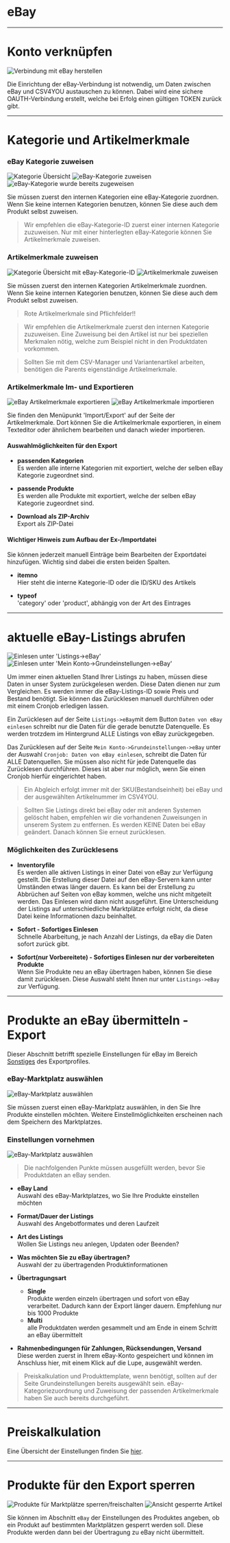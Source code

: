 # eBay

***
# Konto verknüpfen

![Verbindung mit eBay herstellen](https://data.csv4you.com/media/image/guide/meinkonto/grundeinstellungen/meinkonto-grundeinstellungen-ebay-verbinden.png ':zoom :size=30%')

Die Einrichtung der eBay-Verbindung ist notwendig, um Daten zwischen eBay und CSV4YOU austauschen zu können. Dabei wird eine sichere OAUTH-Verbindung erstellt, welche bei Erfolg einen gültigen TOKEN zurück gibt.


***
# Kategorie und Artikelmerkmale

### eBay Kategorie zuweisen

![Kategorie Übersicht](https://data.csv4you.com/media/image/guide/ebay/ebay-kategorie-uebersicht.png ':zoom :size=30%')
![eBay-Kategorie zuweisen](https://data.csv4you.com/media/image/guide/ebay/ebay-kategorie-ebaykategorie.png ':zoom :size=30%')
![eBay-Kategorie wurde bereits zugeweisen](https://data.csv4you.com/media/image/guide/ebay/ebay-kategorie-ebaykategorie-vorhanden.png ':zoom :size=30%')

Sie müssen zuerst den internen Kategorien eine eBay-Kategorie zuordnen. Wenn Sie keine internen Kategorien benutzen, können Sie diese auch dem Produkt selbst zuweisen.

> Wir empfehlen die eBay-Kategorie-ID zuerst einer internen Kategorie zuzuweisen. Nur mit einer hinterlegten eBay-Kategorie können Sie Artikelmerkmale zuweisen.


### Artikelmerkmale zuweisen

![Kategorie Übersicht mit eBay-Kategorie-ID](https://data.csv4you.com/media/image/guide/ebay/ebay-kategorie-artikelmerkmale-uebersicht.png ':zoom :size=30%')
![Artikelmerkmale zuweisen](https://data.csv4you.com/media/image/guide/ebay/ebay-kategorie-artikelmerkmale-eintragen.png ':zoom :size=30%')

Sie müssen zuerst den internen Kategorien Artikelmerkmale zuordnen. Wenn Sie keine internen Kategorien benutzen, können Sie diese auch dem Produkt selbst zuweisen.

> Rote Artikelmerkmale sind Pflichfelder!!

> Wir empfehlen die Artikelmerkmale zuerst den internen Kategorie zuzuweisen. Eine Zuweisung bei den Artikel ist nur bei speziellen Merkmalen nötig, welche zum Beispiel nicht in den Produktdaten vorkommen.

> Sollten Sie mit dem CSV-Manager und Variantenartikel arbeiten, benötigen die Parents eigenständige Artikelmerkmale.


### Artikelmerkmale Im- und Exportieren

![eBay Artikelmerkmale exportieren](https://data.csv4you.com/media/image/guide/ebay/ebay-kategorie-artikelmerkmale-exportieren.png ':zoom :size=30%')
![eBay Artikelmerkmale importieren](https://data.csv4you.com/media/image/guide/ebay/ebay-kategorie-artikelmerkmale-importieren.png ':zoom :size=30%')

Sie finden den Menüpunkt 'Import/Export' auf der Seite der Artikelmerkmale. Dort können Sie die Artikelmerkmale exportieren, in einem Texteditor oder ähnlichem bearbeiten und danach wieder importieren.

#### Auswahlmöglichkeiten für den Export

- **passenden Kategorien**<br>
	Es werden alle interne Kategorien mit exportiert, welche der selben eBay Kategorie zugeordnet sind.

- **passende Produkte**<br>
	Es werden alle Produkte mit exportiert, welche der selben eBay Kategorie zugeordnet sind.

- **Download als ZIP-Archiv**<br>
	Export als ZIP-Datei


#### Wichtiger Hinweis zum Aufbau der Ex-/Importdatei

Sie können jederzeit manuell Einträge beim Bearbeiten der Exportdatei hinzufügen. Wichtig sind dabei die ersten beiden Spalten.

- **itemno**<br>
	Hier steht die interne Kategorie-ID oder die ID/SKU des Artikels

- **typeof**<br>
	'category' oder 'product', abhängig von der Art des Eintrages


***
# aktuelle eBay-Listings abrufen

![Einlesen unter 'Listings->eBay'](https://data.csv4you.com/media/image/guide/ebay/ebay-zuruecklesen-listings.png ':zoom :size=30%')
![Einlesen unter 'Mein Konto->Grundeinstellungen->eBay'](https://data.csv4you.com/media/image/guide/ebay/ebay-zuruecklesen-meinkonto.png ':zoom :size=30%')

Um immer einen aktuellen Stand Ihrer Listings zu haben, müssen diese Daten in unser System zurückgelesen werden. Diese Daten dienen nur zum Vergleichen.
Es werden immer die eBay-Listings-ID sowie Preis und Bestand benötigt. Sie können das Zurücklesen manuell durchführen oder mit einem Cronjob erledigen lassen.

Ein Zurücklesen auf der Seite `Listings->eBay`mit dem Button `Daten von eBay einlesen` schreibt nur die Daten für die gerade benutzte Datenquelle.
Es werden trotzdem im Hintergrund ALLE Listings von eBay zurückgegeben.

Das Zurücklesen auf der Seite `Mein Konto->Grundeinstellungen->eBay` unter der Auswahl `Cronjob: Daten von eBay einlesen`, schreibt die Daten für ALLE Datenquellen.
Sie müssen also nicht für jede Datenquelle das Zurücklesen durchführen. Dieses ist aber nur möglich, wenn Sie einen Cronjob hierfür eingerichtet haben.

> Ein Abgleich erfolgt immer mit der SKU(Bestandseinheit) bei eBay und der ausgewählten Artikelnummer im CSV4YOU.

> Sollten Sie Listings direkt bei eBay oder mit anderen Systemen gelöscht haben, empfehlen wir die vorhandenen Zuweisungen in unserem System zu entfernen.
Es werden KEINE Daten bei eBay geändert. Danach können Sie erneut zurücklesen.


### Möglichkeiten des Zurücklesens

- **Inventoryfile**<br>
	Es werden alle aktiven Listings in einer Datei von eBay zur Verfügung gestellt. Die Erstellung dieser Datei auf den eBay-Servern kann unter Umständen etwas länger dauern.
	Es kann bei der Erstellung zu Abbrüchen auf Seiten von eBay kommen, welche uns nicht mitgeteilt werden. Das Einlesen wird dann nicht ausgeführt. Eine Unterscheidung der Listings auf unterschiedliche Marktplätze erfolgt nicht, da diese Datei keine Informationen dazu beinhaltet.

- **Sofort - Sofortiges Einlesen**<br>
	Schnelle Abarbeitung, je nach Anzahl der Listings, da eBay die Daten sofort zurück gibt.

- **Sofort(nur Vorbereitete) - Sofortiges Einlesen nur der vorbereiteten Produkte**<br>
	Wenn Sie Produkte neu an eBay übertragen haben, können Sie diese damit zurücklesen. Diese Auswahl steht Ihnen nur unter `Listings->eBay` zur Verfügung.


***
# Produkte an eBay übermitteln - Export

Dieser Abschnitt betrifft spezielle Einstellungen für eBay im Bereich [Sonstiges](http://guide.csv4you.com/#/export/interface?id=sonstiges) des Exportprofiles.


### eBay-Marktplatz auswählen

![eBay-Marktplatz auswählen](https://data.csv4you.com/media/image/guide/ebay/exportprofil/ebay-exportprofil-einstellungen.png ':zoom :size=30%')

Sie müssen zuerst einen eBay-Marktplatz auswählen, in den Sie Ihre Produkte einstellen möchten. Weitere Einstellmöglichkeiten erscheinen nach dem Speichern des Marktplatzes.


### Einstellungen vornehmen

![eBay-Marktplatz auswählen](https://data.csv4you.com/media/image/guide/ebay/exportprofil/ebay-exportprofil-einstellungen-2.png ':zoom :size=30%')

> Die nachfolgenden Punkte müssen ausgefüllt werden, bevor Sie Produktdaten an eBay senden.

- **eBay Land**<br>
	Auswahl des eBay-Marktplatzes, wo Sie Ihre Produkte einstellen möchten

- **Format/Dauer der Listings**<br>
	Auswahl des Angebotformates und deren Laufzeit

- **Art des Listings**<br>
	Wollen Sie Listings neu anlegen, Updaten oder Beenden?

- **Was möchten Sie zu eBay übertragen?**<br>
	Auswahl der zu übertragenden Produktinformationen

- **Übertragungsart**<br>
	- **Single**<br>Produkte werden einzeln übertragen und sofort von eBay verarbeitet. Dadurch kann der Export länger dauern. Empfehlung nur bis 1000 Produkte
	- **Multi**<br>alle Produktdaten werden gesammelt und am Ende in einem Schritt an eBay übermittelt

- **Rahmenbedingungen für Zahlungen, Rücksendungen, Versand**<br>
	Diese werden zuerst in Ihrem eBay-Konto gespeichert und können im Anschluss hier, mit einem Klick auf die Lupe, ausgewählt werden.

> Preiskalkulation und Produkttemplate, wenn benötigt, sollten auf der Seite Grundeinstellungen bereits ausgewählt sein. eBay-Kategoriezuordnung und Zuweisung der passenden Artikelmerkmale haben Sie auch bereits durchgeführt.


***
# Preiskalkulation

Eine Übersicht der Einstellungen finden Sie [hier](export/pricecalculation).


***
# Produkte für den Export sperren

![Produkte für Marktplätze sperren/freischalten](https://data.csv4you.com/media/image/guide/ebay/product/ebay-product-sperren.png ':zoom :size=30%')
![Ansicht gesperrte Artikel](https://data.csv4you.com/media/image/guide/ebay/product/ebay-product-sperren-2.png ':zoom :size=30%')

Sie können im Abschnitt `eBay` der Einstellungen des Produktes angeben, ob ein Produkt auf bestimmten Marktplätzen gesperrt werden soll. Diese Produkte werden dann bei der Übertragung zu eBay nicht übermittelt.